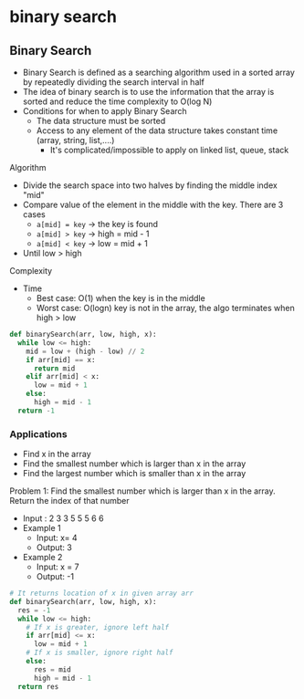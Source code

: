# binary search

## Binary Search

- Binary Search is defined as a searching algorithm used in a sorted array by repeatedly dividing the search interval in half
- The idea of binary search is to use the information that the array is sorted and reduce the time complexity to O(log N)
- Conditions for when to apply Binary Search
  - The data structure must be sorted
  - Access to any element of the data structure takes constant time (array, string, list,....)
    - It's complicated/impossible to apply on linked list, queue, stack

Algorithm

- Divide the search space into two halves by finding the middle index "mid"
- Compare value of the element in the middle with the key. There are 3 cases
  - `a[mid] = key` &rarr; the key is found
  - `a[mid] > key` &rarr; high = mid - 1
  - `a[mid] < key` &rarr; low = mid + 1
- Until low > high

Complexity

- Time
  - Best case: O(1) when the key is in the middle
  - Worst case: O(logn) key is not in the array, the algo terminates when high > low

```python
def binarySearch(arr, low, high, x):
  while low <= high:
    mid = low + (high - low) // 2
    if arr[mid] == x:
      return mid
    elif arr[mid] < x:
      low = mid + 1
    else:
      high = mid - 1
  return -1    
```

### Applications

- Find x in the array
- Find the smallest number which is larger than x in the array
- Find the largest number which is smaller than x in the array

Problem 1: Find the smallest number which is larger than x in the array. Return the index of that number

- Input : 2 3 3 5 5 5 6 6
- Example 1
  - Input: x= 4
  - Output: 3
- Example 2
  - Input: x = 7
  - Output: -1

```python
# It returns location of x in given array arr
def binarySearch(arr, low, high, x):
  res = -1
  while low <= high:
    # If x is greater, ignore left half
    if arr[mid] <= x:
      low = mid + 1
    # If x is smaller, ignore right half
    else:
      res = mid
      high = mid - 1
  return res
```

